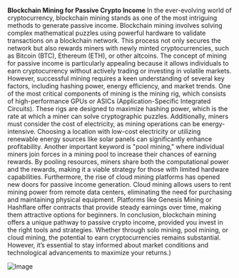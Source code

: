 **Blockchain Mining for Passive Crypto Income**
In the ever-evolving world of cryptocurrency, blockchain mining stands as one of the most intriguing methods to generate passive income. Blockchain mining involves solving complex mathematical puzzles using powerful hardware to validate transactions on a blockchain network. This process not only secures the network but also rewards miners with newly minted cryptocurrencies, such as Bitcoin (BTC), Ethereum (ETH), or other altcoins. 
The concept of mining for passive income is particularly appealing because it allows individuals to earn cryptocurrency without actively trading or investing in volatile markets. However, successful mining requires a keen understanding of several key factors, including hashing power, energy efficiency, and market trends. 
One of the most critical components of mining is the mining rig, which consists of high-performance GPUs or ASICs (Application-Specific Integrated Circuits). These rigs are designed to maximize hashing power, which is the rate at which a miner can solve cryptographic puzzles. Additionally, miners must consider the cost of electricity, as mining operations can be energy-intensive. Choosing a location with low-cost electricity or utilizing renewable energy sources like solar panels can significantly enhance profitability.
Another important keyword is "pool mining," where individual miners join forces in a mining pool to increase their chances of earning rewards. By pooling resources, miners share both the computational power and the rewards, making it a viable strategy for those with limited hardware capabilities. 
Furthermore, the rise of cloud mining platforms has opened new doors for passive income generation. Cloud mining allows users to rent mining power from remote data centers, eliminating the need for purchasing and maintaining physical equipment. Platforms like Genesis Mining or Hashflare offer contracts that provide steady earnings over time, making them attractive options for beginners.
In conclusion, blockchain mining offers a unique pathway to passive crypto income, provided you invest in the right tools and strategies. Whether through solo mining, pool mining, or cloud mining, the potential to earn cryptocurrencies remains substantial. However, it’s essential to stay informed about market conditions and technological advancements to maximize your returns.)


![Image](https://github.com/user-attachments/assets/d7419ec9-dc67-403f-bf28-8faea5f1f74f)
